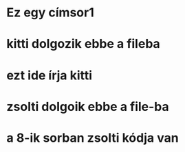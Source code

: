 
# Ez egy címsor1

# kitti dolgozik ebbe a fileba

# ezt ide írja kitti
# zsolti dolgoik ebbe a file-ba
# a 8-ik sorban zsolti kódja van
